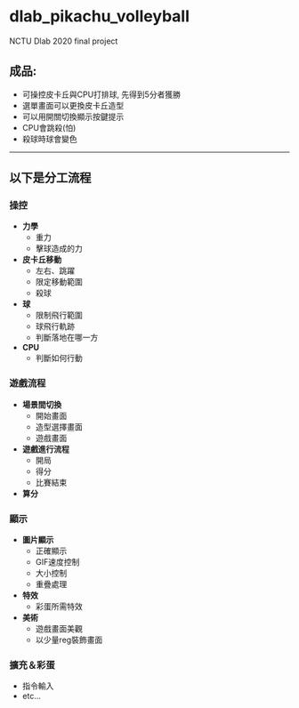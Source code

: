# dlab_pikachu_volleyball
NCTU Dlab 2020 final project

## 成品:

* 可操控皮卡丘與CPU打排球, 先得到5分者獲勝
* 選單畫面可以更換皮卡丘造型
* 可以用開關切換顯示按鍵提示
* CPU會跳殺(怕)
* 殺球時球會變色

------------------------------------
## 以下是分工流程

### 操控

* **力學**
  * 重力
  * 擊球造成的力
* **皮卡丘移動**
  * 左右、跳躍
  * 限定移動範圍
  * 殺球
* **球**
  * 限制飛行範圍
  * 球飛行軌跡
  * 判斷落地在哪一方
* **CPU**
  * 判斷如何行動
  
### 遊戲流程

* **場景間切換**
  * 開始畫面
  * 造型選擇畫面
  * 遊戲畫面
* **遊戲進行流程**
  * 開局
  * 得分
  * 比賽結束
* **算分**

### 顯示

* **圖片顯示**
  * 正確顯示
  * GIF速度控制
  * 大小控制
  * 重疊處理  
* **特效**
  * 彩蛋所需特效
* **美術**
  * 遊戲畫面美觀
  * 以少量reg裝飾畫面
  
### 擴充＆彩蛋

* 指令輸入
* etc...












	
